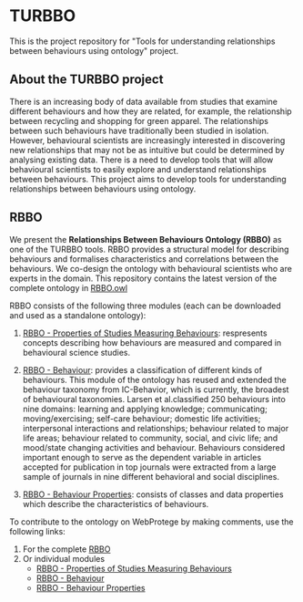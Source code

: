 # TURBBO
This is the project repository for "Tools for understanding relationships between behaviours using ontology" project. 
## About the TURBBO project
There is an increasing body of data available from studies that examine different behaviours and how they are related, for example, the relationship between recycling and shopping for green apparel. The relationships between such behaviours have traditionally been studied in isolation. However, behavioural scientists are increasingly interested in discovering new relationships that may not be as intuitive but could be determined by analysing existing data. There is a need to develop tools that will allow behavioural scientists to easily explore and understand relationships between behaviours. This project aims to develop tools for understanding relationships between behaviours using ontology. 
## RBBO
We present the **Relationships Between Behaviours Ontology (RBBO)** as one of the TURBBO tools. RBBO provides a structural model for describing behaviours and formalises characteristics and correlations between the behaviours. We co-design the ontology with behavioural scientists who are experts in the domain. This repository contains the latest version of the complete ontology in [RBBO.owl](https://github.com/fatibaba/turbbo/blob/main/RBBO.owl)

RBBO consists of the following three modules (each can be downloaded and used as a standalone ontology): 

1. [RBBO - Properties of Studies Measuring Behaviours](https://github.com/fatibaba/turbbo/blob/main/RBBO_properties_of_studies_measuring_behaviour.owl): respresents concepts describing how behaviours are measured and compared in behavioural science studies.
2. [RBBO - Behaviour](https://github.com/fatibaba/turbbo/blob/main/RBBO_Behaviours.ttl): provides a classification of different kinds of behaviours. This module of the ontology has reused and extended the behaviour taxonomy from IC-Behavior, which is currently, the broadest of behavioural taxonomies. Larsen et al.classified 250 behaviours into nine domains: learning and applying knowledge; communicating; moving/exercising; self-care behaviour; domestic life activities; interpersonal interactions and relationships; behaviour related to major life areas; behaviour related to community, social, and civic life; and mood/state changing activities and behaviour. Behaviours considered important enough to serve as the dependent variable in articles accepted for publication in top journals were extracted from a large sample of journals in nine different behavioral and social disciplines. 

3. [RBBO - Behaviour Properties](https://github.com/fatibaba/turbbo/blob/main/RBBO_behaviour_properties.owl): consists of classes and data properties which describe the characteristics of behaviours.


To contribute to the ontology on WebProtege by making comments, use the following links:
1. For the complete [RBBO](https://webprotege.stanford.edu/#projects/a2dba60e-23e0-4306-baa8-2e379e28696c/edit/Classes)
2. Or individual modules
   - [RBBO - Properties of Studies Measuring Behaviours](https://webprotege.stanford.edu/#projects/dbbf0eae-4da5-4e29-adcf-66fd38d5d258/edit/Classes)
   - [RBBO - Behaviour](https://webprotege.stanford.edu/#projects/dbf774a7-dbce-46f0-b8c9-94b08fa8929a/edit/Classes)
   - [RBBO - Behaviour Properties](https://webprotege.stanford.edu/#projects/b50e522c-cca0-465a-bd14-63e12ad44d48/edit/Classes)
